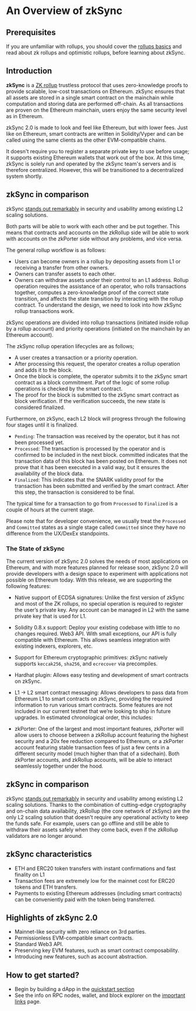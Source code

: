 # An Overview of zkSync

## Prerequisites

If you are unfamiliar with rollups, you should cover the [rollups basics](./rollups.md) and read about zk rollups and optimistic rollups, before learning about zkSync.

## Introduction

**zkSync** is a [ZK rollup](./rollups.md) trustless protocol that uses zero-knowledge proofs to provide scalable, low-cost transactions on Ethereum.
zkSync ensures that all assets are stored in a single smart contract on the mainchain while computation and storing data are performed off-chain. As all transactions are proven on the Ethereum mainchain, users enjoy the same security level as in Ethereum.

zkSync 2.0 is made to look and feel like Ethereum, but with lower fees. Just like on Ethereum, smart contracts are written in Solidity/Vyper and can be called using the same clients as the other EVM-compatible chains.

It doesn't require you to register a separate private key to use before usage; it supports existing Ethereum wallets that work out of the box.
At this time, zkSync is solely run and operated by the zkSync team's servers and is therefore centralized. However, this will be transitioned to a decentralized system shortly.

## zkSync in comparison

zkSync [stands out remarkably](https://blog.matter-labs.io/evaluating-ethereum-l2-scaling-solutions-a-comparison-framework-b6b2f410f955) in security and usability among existing L2 scaling solutions. 

Both parts will be able to work with each other and be put together. This means that contracts and accounts on the zkRollup side will be able to work with accounts on the zkPorter side without any problems, and vice versa.


The general rollup workflow is as follows:

- Users can become owners in a rollup by depositing assets from L1 or receiving a transfer from other owners.
- Owners can transfer assets to each other.
- Owners can withdraw assets under their control to an L1 address.
Rollup operation requires the assistance of an operator, who rolls transactions together, computes a zero-knowledge proof of the correct state transition, and affects the state transition by interacting with the rollup contract.
To understand the design, we need to look into how zkSync rollup transactions work.

zkSync operations are divided into rollup transactions (initiated inside rollup by a rollup account) and priority operations (initiated on the mainchain by an Ethereum account).

The zkSync rollup operation lifecycles are as follows;
- A user creates a transaction or a priority operation.
- After processing this request, the operator creates a rollup operation and adds it to the block.
- Once the block is complete, the operator submits it to the zkSync smart contract as a block commitment. Part of the logic of some rollup operations is checked by the smart contract.
- The proof for the block is submitted to the zkSync smart contract as block verification. If the verification succeeds, the new state is considered finalized.

Furthermore, on zkSync, each L2 block will progress through the following four stages until it is finalized.

- `Pending`: The transaction was received by the operator, but it has not been processed yet.
- `Processed`: The transaction is processed by the operator and is confirmed to be included in the next block.
committed indicates that the transaction data of this block has been posted on Ethereum. It does not prove that it has been executed in a valid way, but it ensures the availability of the block data.
- `Finalized`: This indicates that the SNARK validity proof for the transaction has been submitted and verified by the smart contract. After this step, the transaction is considered to be final.

The typical time for a transaction to go from `Processed` to `Finalized` is a couple of hours at the current stage.

Please note that for developer convenience, we usually treat the `Processed` and `Committed` states as a single stage called `Committed` since they have no difference from the UX/DexEx standpoints.

### The State of zkSync
The current version of zkSync 2.0 solves the needs of most applications on Ethereum, and with more features planned for release soon, zkSync 2.0 will provide developers with a design space to experiment with applications not possible on Ethereum today. With this release, we are supporting the following features:

- Native support of ECDSA signatures: Unlike the first version of zkSync and most of the ZK rollups, no special operation is required to register the user’s private key. Any account can be managed in L2 with the same private key that is used for L1.
- Solidity 0.8.x support: Deploy your existing codebase with little to no changes required.
Web3 API. With small exceptions, our API is fully compatible with Ethereum. This allows seamless integration with existing indexers, explorers, etc.
- Support for Ethereum cryptographic primitives: zkSync natively supports `keccak256`, `sha256`, and `ecrecover` via precompiles.
- Hardhat plugin: Allows easy testing and development of smart contracts on zkSync.
- L1 → L2 smart contract messaging: Allows developers to pass data from Ethereum L1 to smart contracts on zkSync, providing the required information to run various smart contracts.
Some features are not included in our current testnet that we’re looking to ship in future upgrades. In estimated chronological order, this includes:

- zkPorter: One of the largest and most important features, zkPorter will allow users to choose between a zkRollup account featuring the highest security and a 20x fee reduction compared to Ethereum, or a zkPorter account featuring stable transaction fees of just a few cents in a different security model (much higher than that of a sidechain). Both zkPorter accounts, and zkRollup accounts, will be able to interact seamlessly together under the hood.

## zkSync in comparison

zkSync [stands out remarkably](https://blog.matter-labs.io/evaluating-ethereum-l2-scaling-solutions-a-comparison-framework-b6b2f410f955) in security and usability among existing L2 scaling solutions.
Thanks to the combination of cutting-edge cryptography and on-chain data availability, zkRollup (the core network of zkSync) are the only L2 scaling solution that doesn't require any operational activity to keep the funds safe.
For example, users can go offline and still be able to withdraw their assets safely when they come back, even if the zkRollup validators are no longer around.

## zkSync characteristics

- ETH and ERC20 token transfers with instant confirmations and fast finality on L1
- Transaction fees are extremely low for the mainnet cost for ERC20 tokens and ETH transfers.
- Payments to existing Ethereum addresses (including smart contracts) can be conveniently paid with the token being transferred.

## Highlights of zkSync 2.0

- Mainnet-like security with zero reliance on 3rd parties.
- Permissionless EVM-compatible smart contracts.
- Standard Web3 API.
- Preserving key EVM features, such as smart contract composability.
- Introducing new features, such as account abstraction.

## How to get started?

- Begin by building a dApp in the [quickstart section](../../developer-guides/hello-world.md)
- See the info on RPC nodes, wallet, and block explorer on the [important links](../troubleshooting/important-links.md) page.